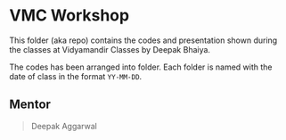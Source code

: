 # VMC Workshop
This folder (aka repo) contains the codes and presentation shown during the classes at Vidyamandir Classes by Deepak Bhaiya.

The codes has been arranged into folder. Each folder is named with the date of class in the format `YY-MM-DD`.

## Mentor 
> Deepak Aggarwal
